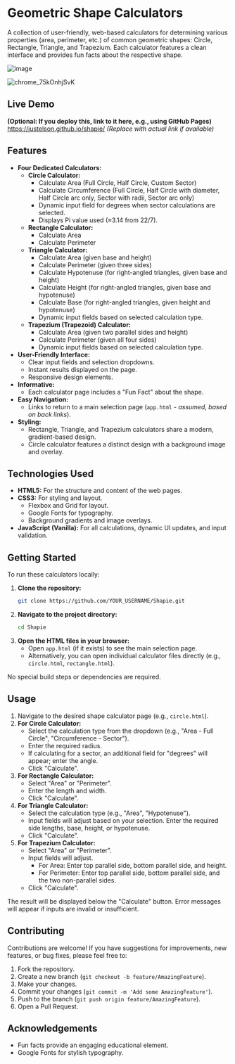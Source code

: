 # Geometric Shape Calculators

A collection of user-friendly, web-based calculators for determining various properties (area, perimeter, etc.) of common geometric shapes: Circle, Rectangle, Triangle, and Trapezium. Each calculator features a clean interface and provides fun facts about the respective shape.

![image](https://github.com/user-attachments/assets/2321422c-474c-4882-8a18-295741c19773)

![chrome_75kOnhjSvK](https://github.com/user-attachments/assets/64f21041-0b77-4161-b511-180a0f307622)


## Live Demo

**(Optional: If you deploy this, link to it here, e.g., using GitHub Pages)**
https://justelson.github.io/shapie/  *(Replace with actual link if available)*

## Features

*   **Four Dedicated Calculators:**
    *   **Circle Calculator:**
        *   Calculate Area (Full Circle, Half Circle, Custom Sector)
        *   Calculate Circumference (Full Circle, Half Circle with diameter, Half Circle arc only, Sector with radii, Sector arc only)
        *   Dynamic input field for degrees when sector calculations are selected.
        *   Displays Pi value used (≈3.14 from 22/7).
    *   **Rectangle Calculator:**
        *   Calculate Area
        *   Calculate Perimeter
    *   **Triangle Calculator:**
        *   Calculate Area (given base and height)
        *   Calculate Perimeter (given three sides)
        *   Calculate Hypotenuse (for right-angled triangles, given base and height)
        *   Calculate Height (for right-angled triangles, given base and hypotenuse)
        *   Calculate Base (for right-angled triangles, given height and hypotenuse)
        *   Dynamic input fields based on selected calculation type.
    *   **Trapezium (Trapezoid) Calculator:**
        *   Calculate Area (given two parallel sides and height)
        *   Calculate Perimeter (given all four sides)
        *   Dynamic input fields based on selected calculation type.
*   **User-Friendly Interface:**
    *   Clear input fields and selection dropdowns.
    *   Instant results displayed on the page.
    *   Responsive design elements.
*   **Informative:**
    *   Each calculator page includes a "Fun Fact" about the shape.
*   **Easy Navigation:**
    *   Links to return to a main selection page (`app.html` - *assumed, based on back links*).
*   **Styling:**
    *   Rectangle, Triangle, and Trapezium calculators share a modern, gradient-based design.
    *   Circle calculator features a distinct design with a background image and overlay.

## Technologies Used

*   **HTML5:** For the structure and content of the web pages.
*   **CSS3:** For styling and layout.
    *   Flexbox and Grid for layout.
    *   Google Fonts for typography.
    *   Background gradients and image overlays.
*   **JavaScript (Vanilla):** For all calculations, dynamic UI updates, and input validation.


## Getting Started

To run these calculators locally:

1.  **Clone the repository:**
    ```bash
    git clone https://github.com/YOUR_USERNAME/Shapie.git
    ```
2.  **Navigate to the project directory:**
    ```bash
    cd Shapie
    ```
3.  **Open the HTML files in your browser:**
    *   Open `app.html` (if it exists) to see the main selection page.
    *   Alternatively, you can open individual calculator files directly (e.g., `circle.html`, `rectangle.html`).

No special build steps or dependencies are required.

## Usage

1.  Navigate to the desired shape calculator page (e.g., `circle.html`).
2.  **For Circle Calculator:**
    *   Select the calculation type from the dropdown (e.g., "Area - Full Circle", "Circumference - Sector").
    *   Enter the required radius.
    *   If calculating for a sector, an additional field for "degrees" will appear; enter the angle.
    *   Click "Calculate".
3.  **For Rectangle Calculator:**
    *   Select "Area" or "Perimeter".
    *   Enter the length and width.
    *   Click "Calculate".
4.  **For Triangle Calculator:**
    *   Select the calculation type (e.g., "Area", "Hypotenuse").
    *   Input fields will adjust based on your selection. Enter the required side lengths, base, height, or hypotenuse.
    *   Click "Calculate".
5.  **For Trapezium Calculator:**
    *   Select "Area" or "Perimeter".
    *   Input fields will adjust.
        *   For Area: Enter top parallel side, bottom parallel side, and height.
        *   For Perimeter: Enter top parallel side, bottom parallel side, and the two non-parallel sides.
    *   Click "Calculate".

The result will be displayed below the "Calculate" button. Error messages will appear if inputs are invalid or insufficient.

## Contributing

Contributions are welcome! If you have suggestions for improvements, new features, or bug fixes, please feel free to:

1.  Fork the repository.
2.  Create a new branch (`git checkout -b feature/AmazingFeature`).
3.  Make your changes.
4.  Commit your changes (`git commit -m 'Add some AmazingFeature'`).
5.  Push to the branch (`git push origin feature/AmazingFeature`).
6.  Open a Pull Request.



## Acknowledgements

*   Fun facts provide an engaging educational element.
*   Google Fonts for stylish typography.
